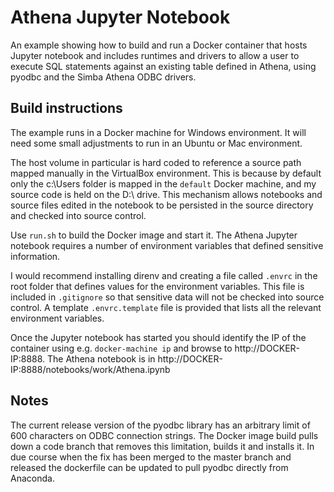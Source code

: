 # Athena Jupyter Notebook

An example showing how to build and run a Docker container that hosts
Jupyter notebook and includes runtimes and drivers to allow a
user to execute SQL statements against an existing table defined in Athena, using pyodbc and the Simba Athena ODBC drivers.


## Build instructions

The example runs in a Docker machine for Windows environment. It will need some small adjustments to run in an Ubuntu or Mac environment.

The host volume in particular is hard coded to reference a source path mapped manually in the VirtualBox environment. This is because by default only the c:\Users folder is mapped in the `default` Docker machine, and my source code is held on the D:\ drive. This mechanism allows notebooks and source files edited in the notebook to be persisted in the source directory and checked into source control.

Use `run.sh` to build the Docker image and start it. The Athena Jupyter notebook requires a number of environment variables that defined sensitive information.

I would recommend installing direnv and creating a file called `.envrc` in the root folder that defines values for the environment variables.
This file is included in `.gitignore` so that sensitive data will not be checked into source control. A template `.envrc.template` file is provided that lists all the relevant environment variables.

Once the Jupyter notebook has started you should identify the IP of the container using e.g. `docker-machine ip` and browse to http://DOCKER-IP:8888. The Athena notebook is in http://DOCKER-IP:8888/notebooks/work/Athena.ipynb


## Notes

The current release version of the pyodbc library has an arbitrary limit of 600 characters on ODBC connection strings. The Docker image build pulls down a code branch that removes this limitation, builds it and installs it. In due course when the fix has been merged to the master branch and released the dockerfile can be updated to pull pyodbc directly from Anaconda.
